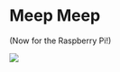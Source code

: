 # Meep Meep

(Now for the Raspberry Pi!)

<img src='https://upload.wikimedia.org/wikipedia/en/e/ee/Roadrunner_looney_tunes.png'/>
